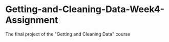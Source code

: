 # Getting-and-Cleaning-Data-Week4-Assignment
The final project of the "Getting and Cleaning Data" course

